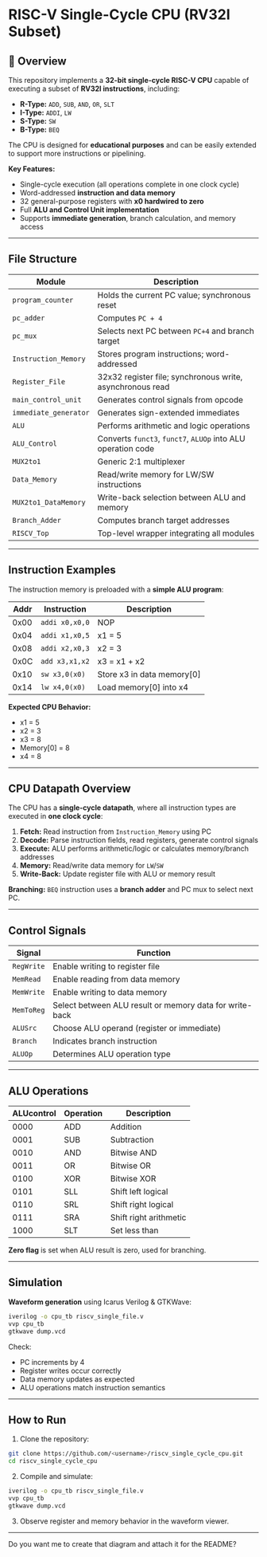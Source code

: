 

# RISC-V Single-Cycle CPU (RV32I Subset)



## 📌 Overview

This repository implements a **32-bit single-cycle RISC-V CPU** capable of executing a subset of **RV32I instructions**, including:

* **R-Type:** `ADD`, `SUB`, `AND`, `OR`, `SLT`
* **I-Type:** `ADDI`, `LW`
* **S-Type:** `SW`
* **B-Type:** `BEQ`

The CPU is designed for **educational purposes** and can be easily extended to support more instructions or pipelining.

**Key Features:**

* Single-cycle execution (all operations complete in one clock cycle)
* Word-addressed **instruction and data memory**
* 32 general-purpose registers with **x0 hardwired to zero**
* Full **ALU and Control Unit implementation**
* Supports **immediate generation**, branch calculation, and memory access

---

##  File Structure

| Module                | Description                                                  |
| --------------------- | ------------------------------------------------------------ |
| `program_counter`     | Holds the current PC value; synchronous reset                |
| `pc_adder`            | Computes `PC + 4`                                            |
| `pc_mux`              | Selects next PC between `PC+4` and branch target             |
| `Instruction_Memory`  | Stores program instructions; word-addressed                  |
| `Register_File`       | 32x32 register file; synchronous write, asynchronous read    |
| `main_control_unit`   | Generates control signals from opcode                        |
| `immediate_generator` | Generates sign-extended immediates                           |
| `ALU`                 | Performs arithmetic and logic operations                     |
| `ALU_Control`         | Converts `funct3`, `funct7`, `ALUOp` into ALU operation code |
| `MUX2to1`             | Generic 2:1 multiplexer                                      |
| `Data_Memory`         | Read/write memory for LW/SW instructions                     |
| `MUX2to1_DataMemory`  | Write-back selection between ALU and memory                  |
| `Branch_Adder`        | Computes branch target addresses                             |
| `RISCV_Top`           | Top-level wrapper integrating all modules                    |

---

##  Instruction Examples

The instruction memory is preloaded with a **simple ALU program**:

| Addr | Instruction    | Description                |
| ---- | -------------- | -------------------------- |
| 0x00 | `addi x0,x0,0` | NOP                        |
| 0x04 | `addi x1,x0,5` | x1 = 5                     |
| 0x08 | `addi x2,x0,3` | x2 = 3                     |
| 0x0C | `add x3,x1,x2` | x3 = x1 + x2               |
| 0x10 | `sw x3,0(x0)`  | Store x3 in data memory[0] |
| 0x14 | `lw x4,0(x0)`  | Load memory[0] into x4     |

**Expected CPU Behavior:**

* x1 = 5
* x2 = 3
* x3 = 8
* Memory[0] = 8
* x4 = 8

---

##  CPU Datapath Overview

The CPU has a **single-cycle datapath**, where all instruction types are executed in **one clock cycle**:

1. **Fetch:** Read instruction from `Instruction_Memory` using PC
2. **Decode:** Parse instruction fields, read registers, generate control signals
3. **Execute:** ALU performs arithmetic/logic or calculates memory/branch addresses
4. **Memory:** Read/write data memory for `LW`/`SW`
5. **Write-Back:** Update register file with ALU or memory result

**Branching:** `BEQ` instruction uses a **branch adder** and PC mux to select next PC.

---

##  Control Signals

| Signal     | Function                                                |
| ---------- | ------------------------------------------------------- |
| `RegWrite` | Enable writing to register file                         |
| `MemRead`  | Enable reading from data memory                         |
| `MemWrite` | Enable writing to data memory                           |
| `MemToReg` | Select between ALU result or memory data for write-back |
| `ALUSrc`   | Choose ALU operand (register or immediate)              |
| `Branch`   | Indicates branch instruction                            |
| `ALUOp`    | Determines ALU operation type                           |

---

##  ALU Operations

| ALUcontrol | Operation | Description            |
| ---------- | --------- | ---------------------- |
| 0000       | ADD       | Addition               |
| 0001       | SUB       | Subtraction            |
| 0010       | AND       | Bitwise AND            |
| 0011       | OR        | Bitwise OR             |
| 0100       | XOR       | Bitwise XOR            |
| 0101       | SLL       | Shift left logical     |
| 0110       | SRL       | Shift right logical    |
| 0111       | SRA       | Shift right arithmetic |
| 1000       | SLT       | Set less than          |

**Zero flag** is set when ALU result is zero, used for branching.

---

##  Simulation

**Waveform generation** using Icarus Verilog & GTKWave:

```bash
iverilog -o cpu_tb riscv_single_file.v
vvp cpu_tb
gtkwave dump.vcd
```

Check:

* PC increments by 4
* Register writes occur correctly
* Data memory updates as expected
* ALU operations match instruction semantics

---

##  How to Run

1. Clone the repository:

```bash
git clone https://github.com/<username>/riscv_single_cycle_cpu.git
cd riscv_single_cycle_cpu
```

2. Compile and simulate:

```bash
iverilog -o cpu_tb riscv_single_file.v
vvp cpu_tb
gtkwave dump.vcd
```

3. Observe register and memory behavior in the waveform viewer.

---

Do you want me to create that diagram and attach it for the README?
